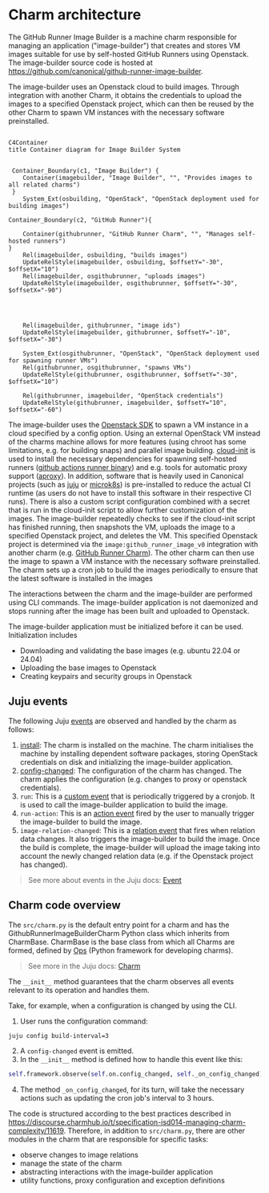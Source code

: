 # Charm architecture

The GitHub Runner Image Builder is a machine charm responsible for managing an application ("image-builder")
that creates and stores VM images suitable for use by self-hosted GitHub Runners using Openstack. 
The image-builder source code is hosted at https://github.com/canonical/github-runner-image-builder.

The image-builder uses an Openstack cloud to build images. 
Through integration with another Charm, it obtains the credentials to upload the images to a specified Openstack project,
which can then be reused by the other Charm to spawn VM instances with the necessary software preinstalled.

```mermaid

C4Container
title Container diagram for Image Builder System


 Container_Boundary(c1, "Image Builder") {
    Container(imagebuilder, "Image Builder", "", "Provides images to all related charms")
 }
    System_Ext(osbuilding, "OpenStack", "OpenStack deployment used for building images")

Container_Boundary(c2, "GitHub Runner"){

    Container(githubrunner, "GitHub Runner Charm", "", "Manages self-hosted runners")
}
    Rel(imagebuilder, osbuilding, "builds images")
    UpdateRelStyle(imagebuilder, osbuilding, $offsetY="-30", $offsetX="10")
    Rel(imagebuilder, osgithubrunner, "uploads images")
    UpdateRelStyle(imagebuilder, osgithubrunner, $offsetY="-30", $offsetX="-90")




    Rel(imagebuilder, githubrunner, "image ids")
    UpdateRelStyle(imagebuilder, githubrunner, $offsetY="-10", $offsetX="-30")

    System_Ext(osgithubrunner, "OpenStack", "OpenStack deployment used for spawning runner VMs")
    Rel(githubrunner, osgithubrunner, "spawns VMs")
    UpdateRelStyle(githubrunner, osgithubrunner, $offsetY="-30", $offsetX="10")

    Rel(githubrunner, imagebuilder, "OpenStack credentials")
    UpdateRelStyle(githubrunner, imagebuilder, $offsetY="10", $offsetX="-60")
```


The image-builder uses the [Openstack SDK](https://docs.openstack.org/openstacksdk/latest/)  to spawn a VM instance in a cloud specified
by a config option. Using an external OpenStack VM instead of the charms machine allows for more features
(using chroot has some limitations, e.g. for building snaps) and parallel image building.
[cloud-init](https://cloud-init.io/) is used to install the necessary dependencies for spawning self-hosted runners
([github actions runner binary](https://github.com/actions/runner)) and e.g. tools for automatic proxy support ([aproxy](https://github.com/canonical/aproxy)). 
In addition, software that is heavily used in Canonical projects (such as [juju](https://juju.is/) or [microk8s](https://microk8s.io/)) 
is pre-installed to reduce the actual CI runtime (as users do not have to install this software in their respective CI runs). 
There is also a custom script configuration combined with a secret that is run in the cloud-init script to allow further customization of the images.
The image-builder repeatedly checks to see if the cloud-init script has finished running, then snapshots the VM, uploads the image to a specified Openstack project,
and deletes the VM. This specified Openstack project is determined via the `image:github_runner_image_v0` integration with another charm (e.g. [GitHub Runner Charm](https://charmhub.io/github-runner)).
The other charm can then use the image to spawn a VM instance with the necessary software preinstalled.
The charm sets up a cron job to build the images periodically to ensure that the latest software is installed in the images


The interactions between the charm and the image-builder are performed using CLI commands. 
The image-builder application is not daemonized and stops running after the image has been built
and uploaded to Openstack.

The image-builder application must be initialized before it can be used. Initialization includes

- Downloading and validating the base images (e.g. ubuntu 22.04 or 24.04)
- Uploading the base images to Openstack
- Creating keypairs and security groups in Openstack 



## Juju events

The following Juju [events](https://juju.is/docs/sdk/event) are observed and handled by the charm as follows:

1. [install](https://juju.is/docs/sdk/install-event): The charm is installed on the machine. The charm initialises the machine by installing dependent software packages,
storing OpenStack credentials on disk and initializing the image-builder application.
2. [config-changed](https://juju.is/docs/sdk/config-changed-event): The configuration of the charm has changed. The charm applies the configuration (e.g. changes to proxy or openstack credentials).
3. `run`: This is a [custom event](https://juju.is/docs/sdk/custom-event) that is periodically triggered by a cronjob. It is used to call the image-builder application to build the image.
4. `run-action`: This is an [action event](https://juju.is/docs/sdk/action-name-action-event) fired by the user to manually trigger the image-builder to build the image.
5. `image-relation-changed`: This is a [relation event](https://juju.is/docs/sdk/relation-events) that fires when relation data changes. It also triggers the image-builder to build the image.
Once the build is complete, the image-builder will upload the image taking into account the newly changed relation data (e.g. if the Openstack project has changed).

> See more about events in the Juju docs: [Event](https://juju.is/docs/sdk/event)

## Charm code overview

The `src/charm.py` is the default entry point for a charm and has the GithubRunnerImageBuilderCharm Python class which inherits from CharmBase. CharmBase is the base class 
from which all Charms are formed, defined by [Ops](https://juju.is/docs/sdk/ops) (Python framework for developing charms).

> See more in the Juju docs: [Charm](https://juju.is/docs/sdk/constructs#heading--charm)

The `__init__` method guarantees that the charm observes all events relevant to its operation and handles them.

Take, for example, when a configuration is changed by using the CLI.

1. User runs the configuration command:
```bash
juju config build-interval=3
```
2. A `config-changed` event is emitted.
3. In the `__init__` method is defined how to handle this event like this:
```python
self.framework.observe(self.on.config_changed, self._on_config_changed)
```
4. The method `_on_config_changed`, for its turn, will take the necessary actions such as updating the cron job's interval to 3 hours.


The code is structured according to the best practices described in https://discourse.charmhub.io/t/specification-isd014-managing-charm-complexity/11619.
Therefore, in addition to `src/charm.py`, there are other modules in the charm that are responsible for specific tasks:

- observe changes to image relations
- manage the state of the charm
- abstracting interactions with the image-builder application
- utility functions, proxy configuration and exception definitions